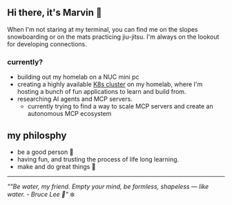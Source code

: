 ## Hi there, it's Marvin 👋



When I'm not staring at my terminal, you can find me on the slopes snowboarding or on the mats practicing jiu-jitsu. I'm always on the lookout for developing connections.

### currently?
- building out my homelab on a NUC mini pc
- creating a highly available [K8s cluster](https://github.com/marvintv/k8s-lab) on my homelab, where I'm hosting a bunch of fun applications to learn and build from.
- researching AI agents and MCP servers.
    * currently trying to find a way to scale MCP servers and create an autonomous MCP ecosystem

## my philosphy
- be a good person 🤝
- having fun, and trusting the process of life long learning.
- make and do great things 💠
---

*""Be water, my friend. Empty your mind, be formless, shapeless — like water. - Bruce Lee 🌊"* ❄️
